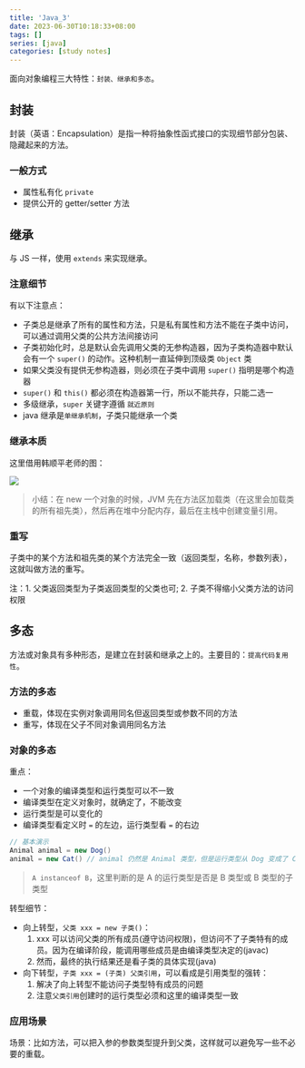 ```yaml
---
title: 'Java_3'
date: 2023-06-30T10:18:33+08:00
tags: []
series: [java]
categories: [study notes]
---
```


面向对象编程三大特性：`封装、继承和多态`。

## 封装

封装（英语：Encapsulation）是指一种将抽象性函式接口的实现细节部分包装、隐藏起来的方法。

### 一般方式

- 属性私有化 `private`
- 提供公开的 getter/setter 方法

## 继承

与 JS 一样，使用 `extends` 来实现继承。

### 注意细节

有以下注意点：

- 子类总是继承了所有的属性和方法，只是私有属性和方法不能在子类中访问，可以通过调用父类的公共方法间接访问
- 子类初始化时，总是默认会先调用父类的无参构造器，因为子类构造器中默认会有一个 `super()` 的动作。这种机制一直延伸到顶级类 `Object` 类
- 如果父类没有提供无参构造器，则必须在子类中调用 `super()` 指明是哪个构造器
- `super()` 和 `this()` 都必须在构造器第一行，所以不能共存，只能二选一
- 多级继承，`super` 关键字遵循 `就近原则`
- java 继承是`单继承机制`，子类只能继承一个类

### 继承本质

这里借用韩顺平老师的图：

![](https://cdn.staticaly.com/gh/yokiizx/picgo@master/img/202307042055445.png)

> 小结：在 new 一个对象的时候，JVM 先在方法区加载类（在这里会加载类的所有祖先类），然后再在堆中分配内存，最后在主栈中创建变量引用。

### 重写

子类中的某个方法和祖先类的某个方法完全一致（返回类型，名称，参数列表），这就叫做方法的重写。

注：1. 父类返回类型为子类返回类型的父类也可; 2. 子类不得缩小父类方法的访问权限

## 多态

方法或对象具有多种形态，是建立在封装和继承之上的。主要目的：`提高代码复用性`。

### 方法的多态

- 重载，体现在实例对象调用同名但返回类型或参数不同的方法
- 重写，体现在父子不同对象调用同名方法

### 对象的多态

重点：

- 一个对象的编译类型和运行类型可以不一致
- 编译类型在定义对象时，就确定了，不能改变
- 运行类型是可以变化的
- 编译类型看定义时 `=` 的左边，运行类型看 `=` 的右边

```java
// 基本演示
Animal animal = new Dog()
animal = new Cat() // animal 仍然是 Animal 类型，但是运行类型从 Dog 变成了 Cat
```

> `A instanceof B`，这里判断的是 A 的运行类型是否是 B 类型或 B 类型的子类型

转型细节：

- 向上转型，`父类 xxx = new 子类()`：
  1. xxx 可以访问父类的所有成员(遵守访问权限)，但访问不了子类特有的成员。因为在编译阶段，能调用哪些成员是由编译类型决定的(javac)
  2. 然而，最终的执行结果还是看子类的具体实现(java)
- 向下转型，`子类 xxx = (子类) 父类引用`，可以看成是引用类型的强转：
  1. 解决了向上转型不能访问子类型特有成员的问题
  2. 注意`父类引用`创建时的运行类型必须和这里的编译类型一致

### 应用场景

场景：比如方法，可以把入参的参数类型提升到父类，这样就可以避免写一些不必要的重载。
